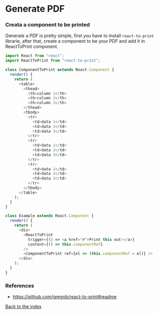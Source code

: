 # Generate PDF

### Creata a component to be printed

Generate a PDF is pretty simple, first you have to install `react-to-print` librarie, after that, create a component to be your PDF and add it in ReactToPrint component.

```js
import React from "react";
import ReactToPrint from "react-to-print";

class ComponentToPrint extends React.Component {
  render() {
    return (
      <table>
        <thead>
          <th>column 1</th>
          <th>column 2</th>
          <th>column 3</th>
        </thead>
        <tbody>
          <tr>
            <td>data 1</td>
            <td>data 2</td>
            <td>data 3</td>
          </tr>
          <tr>
            <td>data 1</td>
            <td>data 2</td>
            <td>data 3</td>
          </tr>
          <tr>
            <td>data 1</td>
            <td>data 2</td>
            <td>data 3</td>
          </tr>
        </tbody>
      </table>
    );
  }
}

class Example extends React.Component {
  render() {
    return (
      <div>
        <ReactToPrint
          trigger={() => <a href="#">Print this out!</a>}
          content={() => this.componentRef}
        />
        <ComponentToPrint ref={el => (this.componentRef = el)} />
      </div>
    );
  }
}
```

### References

- https://github.com/gregnb/react-to-print#readme

[Back to the index](..)
